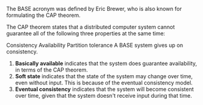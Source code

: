 
The BASE acronym was defined by Eric Brewer, who is also known for formulating the CAP theorem.

The CAP theorem states that a distributed computer system cannot guarantee all of the following three properties at the same time:

Consistency
Availability
Partition tolerance
A BASE system gives up on consistency.

1. **Basically available** indicates that the system does guarantee availability, in terms of the CAP theorem.
2. **Soft state** indicates that the state of the system may change over time, even without input. This is because of the eventual consistency model.
3. **Eventual consistency** indicates that the system will become consistent over time, given that the system doesn't receive input during that time.
